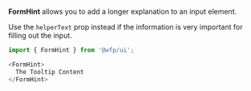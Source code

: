 **FormHint** allows you to add a longer explanation to an input element.

Use the `helperText` prop instead if the information is very important for filling out the input.


```js
import { FormHint } from '@wfp/ui';
```

```js
<FormHint>
  The Tooltip Content
</FormHint>
```